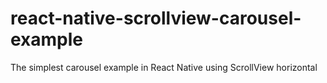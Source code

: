 # react-native-scrollview-carousel-example
The simplest carousel example in React Native using ScrollView horizontal
